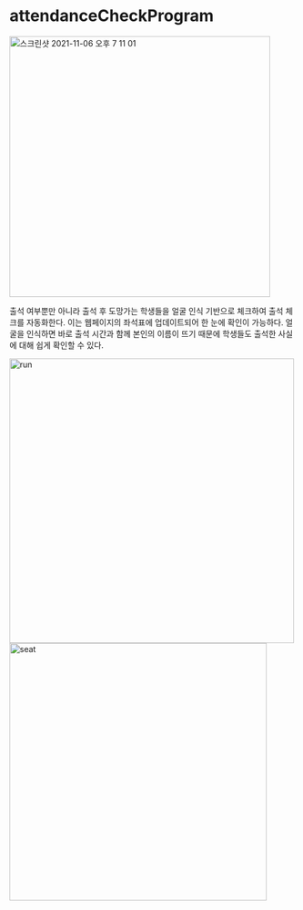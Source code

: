 # attendanceCheckProgram

<img width="458" alt="스크린샷 2021-11-06 오후 7 11 01" src="https://user-images.githubusercontent.com/62324197/140605971-08fb92ba-ca1d-49a8-befd-133674a7954a.png">

출석 여부뿐만 아니라 출석 후 도망가는 학생들을 얼굴 인식 기반으로 체크하여 출석 체크를 자동화한다. 
이는 웹페이지의 좌석표에 업데이트되어 한 눈에 확인이 가능하다.
얼굴을 인식하면 바로 출석 시간과 함께 본인의 이름이 뜨기 때문에 학생들도 출석한 사실에 대해 쉽게 확인할 수 있다.

<img width="500" alt="run" src="https://user-images.githubusercontent.com/62324197/140606142-79aab9fa-fc65-440e-9504-df1453b48064.png">
<img width="452" alt="seat" src="https://user-images.githubusercontent.com/62324197/140606317-bcebf48a-71f8-4572-a880-320c53fb82eb.png">
